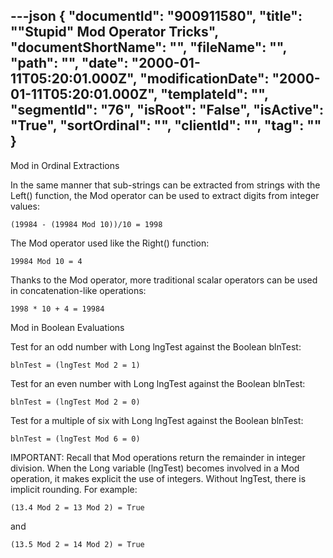 ---json
{
  "documentId": "900911580",
  "title": "&quot;Stupid&quot; Mod Operator Tricks",
  "documentShortName": "",
  "fileName": "",
  "path": "",
  "date": "2000-01-11T05:20:01.000Z",
  "modificationDate": "2000-01-11T05:20:01.000Z",
  "templateId": "",
  "segmentId": "76",
  "isRoot": "False",
  "isActive": "True",
  "sortOrdinal": "",
  "clientId": "",
  "tag": ""
}
---

Mod in Ordinal Extractions

In the same manner that sub-strings can be extracted from strings with the Left() function, the Mod operator can be used to extract digits from integer values:

    (19984 - (19984 Mod 10))/10 = 1998

The Mod operator used like the Right() function:

    19984 Mod 10 = 4

Thanks to the Mod operator, more traditional scalar operators can be used in concatenation-like operations:

    1998 * 10 + 4 = 19984


Mod in Boolean Evaluations

Test for an odd number with Long lngTest against the Boolean blnTest:

    blnTest = (lngTest Mod 2 = 1)

Test for an even number with Long lngTest against the Boolean blnTest:

    blnTest = (lngTest Mod 2 = 0)

Test for a multiple of six with Long lngTest against the Boolean blnTest:

    blnTest = (lngTest Mod 6 = 0)

IMPORTANT: Recall that Mod operations return the remainder in integer division. When the Long variable (lngTest) becomes involved in a Mod operation, it makes explicit the use of integers. Without lngTest, there is implicit rounding. For example:

    (13.4 Mod 2 = 13 Mod 2) = True

and

    (13.5 Mod 2 = 14 Mod 2) = True
